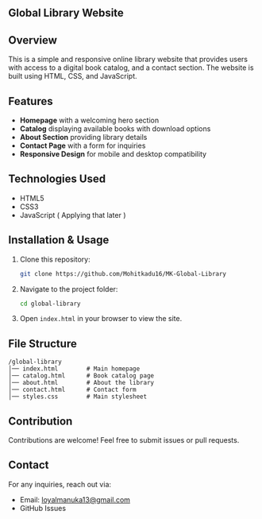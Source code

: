 ## Global Library Website

## Overview
This is a simple and responsive online library website that provides users with access to a digital book catalog, and a contact section. The website is built using HTML, CSS, and JavaScript.

## Features
- **Homepage** with a welcoming hero section
- **Catalog** displaying available books with download options
- **About Section** providing library details
- **Contact Page** with a form for inquiries
- **Responsive Design** for mobile and desktop compatibility

## Technologies Used
- HTML5
- CSS3
- JavaScript ( Applying that later )

## Installation & Usage
1. Clone this repository:
   ```bash
   git clone https://github.com/Mohitkadu16/MK-Global-Library
   ```
2. Navigate to the project folder:
   ```bash
   cd global-library
   ```
3. Open `index.html` in your browser to view the site.

## File Structure
```
/global-library
│── index.html        # Main homepage
│── catalog.html      # Book catalog page
│── about.html        # About the library
│── contact.html      # Contact form
│── styles.css        # Main stylesheet
```

## Contribution
Contributions are welcome! Feel free to submit issues or pull requests.

## Contact
For any inquiries, reach out via:
- Email: loyalmanuka13@gmail.com
- GitHub Issues

